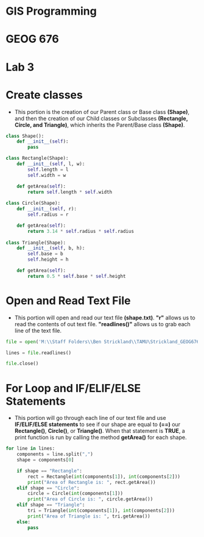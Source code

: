 # GIS Programming 
# GEOG 676
# Lab 3


# Create classes

- This portion is the creation of our Parent class or Base class **(Shape)**, and 
then the creation of our Child classes or Subclasses **(Rectangle, Circle, and Triangle)**, which inherits the Parent/Base class **(Shape)**.

>
```python
class Shape():
    def __init__(self):
        pass

class Rectangle(Shape):
    def __init__(self, l, w):
        self.length = l
        self.width = w

    def getArea(self):
        return self.length * self.width
    
class Circle(Shape):
    def __init__(self, r):
        self.radius = r

    def getArea(self):
        return 3.14 * self.radius * self.radius
    
class Triangle(Shape):
    def __init__(self, b, h):
        self.base = b
        self.height = h

    def getArea(self):
        return 0.5 * self.base * self.height
```    

# Open and Read Text File

- This portion will open and read our text file **(shape.txt)**.
**"r"** allows us to read the contents of out text file. **"readlines()"** allows us to grab each line of the text file.

>
```python
file = open('M:\\Staff Folders\\Ben Strickland\\TAMU\Strickland_GEOG676\\Lab_3\\shape.txt', "r").

lines = file.readlines()

file.close()
```

# For Loop and IF/ELIF/ELSE Statements

- This portion will go through each line of our text file and use **IF/ELIF/ELSE statements** to see if our shape are equal to **(==)** our **Rectangle()**, **Circle()**, or **Triangle()**. When that statement is **TRUE**, a print function is run by calling the method **getArea()** for each shape.

>
```python
for line in lines:
    components = line.split(",")
    shape = components[0]

    if shape == "Rectangle":
        rect = Rectangle(int(components[1]), int(components[2]))
        print("Area of Rectangle is: ", rect.getArea())
    elif shape == "Circle":
        circle = Circle(int(components[1]))
        print("Area of Circle is: ", circle.getArea())
    elif shape == "Triangle":
        tri = Triangle(int(components[1]), int(components[2]))
        print("Area of Triangle is: ", tri.getArea())
    else:
        pass
```

>
>

>

